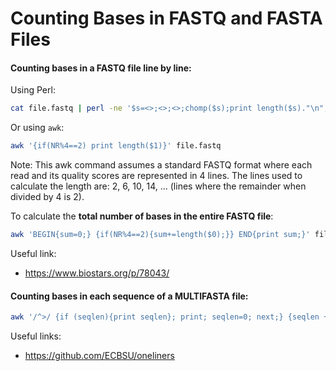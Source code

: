 # Counting Bases in FASTQ and FASTA Files

#### Counting bases in a FASTQ file line by line:

Using Perl:

```bash
cat file.fastq | perl -ne '$s=<>;<>;<>;chomp($s);print length($s)."\n";'
```
Or using `awk`:

```bash
awk '{if(NR%4==2) print length($1)}' file.fastq
```

Note: This awk command assumes a standard FASTQ format where each read and its quality scores are represented in 4 lines.
The lines used to calculate the length are: 2, 6, 10, 14, ... (lines where the remainder when divided by 4 is 2).

To calculate the **total number of bases in the entire FASTQ file**:
```bash
awk 'BEGIN{sum=0;} {if(NR%4==2){sum+=length($0);}} END{print sum;}' file.fastq
```
Useful link:
- https://www.biostars.org/p/78043/

#### Counting bases in each sequence of a MULTIFASTA file:
```bash
awk '/^>/ {if (seqlen){print seqlen}; print; seqlen=0; next;} {seqlen += length($0)} END{print seqlen}' file.fasta
```
Useful links:
- https://github.com/ECBSU/oneliners
